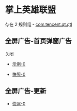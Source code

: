 # 掌上英雄联盟

存在 2 规则组 - [com.tencent.qt.qtl](/src/apps/com.tencent.qt.qtl.ts)

## 全屏广告-首页弹窗广告

关闭

- [示例-0](https://m.gkd.li/81805625/a4ccc5bd-23bc-40bb-8d2d-690911c98ef8)

- [快照-0](https://i.gkd.li/i/14553096)

## 全屏广告-更新

- [快照-0](https://i.gkd.li/i/14941340)

